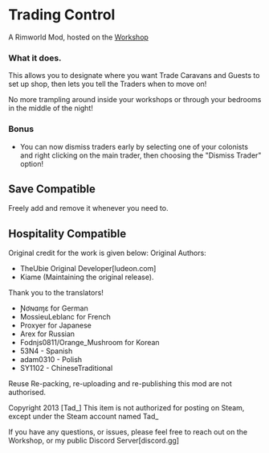 # Trading Control
A Rimworld Mod, hosted on the [Workshop](https://steamcommunity.com/sharedfiles/filedetails/?id=2007107588)


### What it does.
This allows you to designate where you want Trade Caravans and Guests to set up shop, then lets you tell the Traders when to move on!

No more trampling around inside your workshops or through your bedrooms in the middle of the night!

### Bonus
- You can now dismiss traders early by selecting one of your colonists and right clicking on the main trader, then choosing the "Dismiss Trader" option!

## Save Compatible
Freely add and remove it whenever you need to.

## Hospitality Compatible

Original credit for the work is given below:
Original Authors:
- TheUbie Original Developer[ludeon.com]
- Kiame (Maintaining the original release).

Thank you to the translators!
- Ɲơɴɑɱɛ for German
- MossieuLeblanc for French
- Proxyer for Japanese
- Arex for Russian
- Fodnjs0811/Orange_Mushroom for Korean
- 53N4 - Spanish
- adam0310 - Polish
- SY1102 - ChineseTraditional

Reuse
Re-packing, re-uploading and re-publishing this mod are not authorised.

Copyright 2013 [Tad_] This item is not authorized for posting on Steam, except under the Steam account named Tad_


If you have any questions, or issues, please feel free to reach out on the Workshop, or my public Discord Server[discord.gg]
